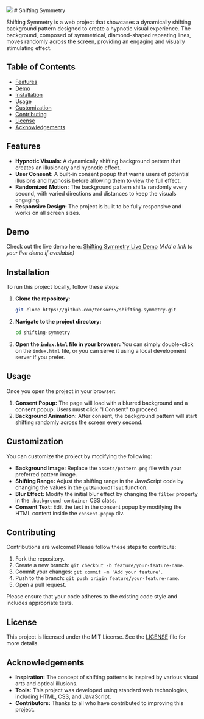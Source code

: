 <img src="./header.gif">
# Shifting Symmetry

Shifting Symmetry is a web project that showcases a dynamically shifting background pattern designed to create a hypnotic visual experience. The background, composed of symmetrical, diamond-shaped repeating lines, moves randomly across the screen, providing an engaging and visually stimulating effect.


## Table of Contents

- [Features](#features)
- [Demo](#demo)
- [Installation](#installation)
- [Usage](#usage)
- [Customization](#customization)
- [Contributing](#contributing)
- [License](#license)
- [Acknowledgements](#acknowledgements)

## Features

- **Hypnotic Visuals:** A dynamically shifting background pattern that creates an illusionary and hypnotic effect.
- **User Consent:** A built-in consent popup that warns users of potential illusions and hypnosis before allowing them to view the full effect.
- **Randomized Motion:** The background pattern shifts randomly every second, with varied directions and distances to keep the visuals engaging.
- **Responsive Design:** The project is built to be fully responsive and works on all screen sizes.

## Demo

Check out the live demo here: [Shifting Symmetry Live Demo](link-to-live-demo) *(Add a link to your live demo if available)*

## Installation

To run this project locally, follow these steps:

1. **Clone the repository:**
   ```bash
   git clone https://github.com/tensor35/shifting-symmetry.git
   ```

2. **Navigate to the project directory:**
   ```bash
   cd shifting-symmetry
   ```

3. **Open the `index.html` file in your browser:**
   You can simply double-click on the `index.html` file, or you can serve it using a local development server if you prefer.

## Usage

Once you open the project in your browser:

1. **Consent Popup:** The page will load with a blurred background and a consent popup. Users must click "I Consent" to proceed.
2. **Background Animation:** After consent, the background pattern will start shifting randomly across the screen every second.

## Customization

You can customize the project by modifying the following:

- **Background Image:** Replace the `assets/pattern.png` file with your preferred pattern image.
- **Shifting Range:** Adjust the shifting range in the JavaScript code by changing the values in the `getRandomOffset` function.
- **Blur Effect:** Modify the initial blur effect by changing the `filter` property in the `.background-container` CSS class.
- **Consent Text:** Edit the text in the consent popup by modifying the HTML content inside the `consent-popup` div.

## Contributing

Contributions are welcome! Please follow these steps to contribute:

1. Fork the repository.
2. Create a new branch: `git checkout -b feature/your-feature-name`.
3. Commit your changes: `git commit -m 'Add your feature'`.
4. Push to the branch: `git push origin feature/your-feature-name`.
5. Open a pull request.

Please ensure that your code adheres to the existing code style and includes appropriate tests.

## License

This project is licensed under the MIT License. See the [LICENSE](LICENSE) file for more details.

## Acknowledgements

- **Inspiration:** The concept of shifting patterns is inspired by various visual arts and optical illusions.
- **Tools:** This project was developed using standard web technologies, including HTML, CSS, and JavaScript.
- **Contributors:** Thanks to all who have contributed to improving this project.
